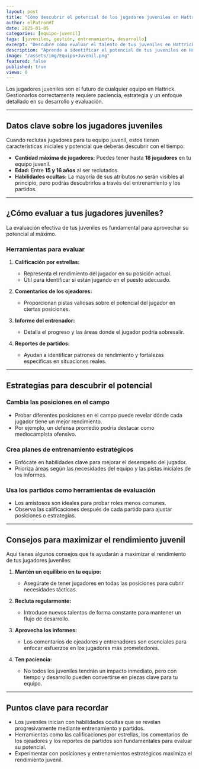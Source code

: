 ```yaml
---
layout: post
title: "Cómo descubrir el potencial de los jugadores juveniles en Hattrick"
author: elPatronHT
date: 2025-01-05
categories: [equipo-juvenil]
tags: [juveniles, gestión, entrenamiento, desarrollo]
excerpt: "Descubre cómo evaluar el talento de tus juveniles en Hattrick y maximizar su desarrollo con estrategias de entrenamiento."
description: "Aprende a identificar el potencial de tus juveniles en Hattrick. Estrategias clave para evaluar habilidades y entrenar futuras estrellas."
image: "/assets/img/Equipo+Juvenil.png"
featured: false
published: true
views: 0
---
```


Los jugadores juveniles son el futuro de cualquier equipo en Hattrick. Gestionarlos correctamente requiere paciencia, estrategia y un enfoque detallado en su desarrollo y evaluación.

---

## Datos clave sobre los jugadores juveniles

Cuando reclutas jugadores para tu equipo juvenil, estos tienen características iniciales y potencial que deberás descubrir con el tiempo:

- **Cantidad máxima de jugadores:** Puedes tener hasta **18 jugadores** en tu equipo juvenil.
- **Edad:** Entre **15 y 16 años** al ser reclutados.
- **Habilidades ocultas:** La mayoría de sus atributos no serán visibles al principio, pero podrás descubrirlos a través del entrenamiento y los partidos.

---

## ¿Cómo evaluar a tus jugadores juveniles?

La evaluación efectiva de tus juveniles es fundamental para aprovechar su potencial al máximo.

### Herramientas para evaluar

1. **Calificación por estrellas:**

   - Representa el rendimiento del jugador en su posición actual.
   - Útil para identificar si están jugando en el puesto adecuado.

2. **Comentarios de los ojeadores:**

   - Proporcionan pistas valiosas sobre el potencial del jugador en ciertas posiciones.

3. **Informe del entrenador:**

   - Detalla el progreso y las áreas donde el jugador podría sobresalir.

4. **Reportes de partidos:**
   - Ayudan a identificar patrones de rendimiento y fortalezas específicas en situaciones reales.

---

## Estrategias para descubrir el potencial

### Cambia las posiciones en el campo

- Probar diferentes posiciones en el campo puede revelar dónde cada jugador tiene un mejor rendimiento.
- Por ejemplo, un defensa promedio podría destacar como mediocampista ofensivo.

### Crea planes de entrenamiento estratégicos

- Enfócate en habilidades clave para mejorar el desempeño del jugador.
- Prioriza áreas según las necesidades del equipo y las pistas iniciales de los informes.

### Usa los partidos como herramientas de evaluación

- Los amistosos son ideales para probar roles menos comunes.
- Observa las calificaciones después de cada partido para ajustar posiciones o estrategias.

---

## Consejos para maximizar el rendimiento juvenil

Aquí tienes algunos consejos que te ayudarán a maximizar el rendimiento de tus jugadores juveniles:

1. **Mantén un equilibrio en tu equipo:**

   - Asegúrate de tener jugadores en todas las posiciones para cubrir necesidades tácticas.

2. **Recluta regularmente:**

   - Introduce nuevos talentos de forma constante para mantener un flujo de desarrollo.

3. **Aprovecha los informes:**

   - Los comentarios de ojeadores y entrenadores son esenciales para enfocar esfuerzos en los jugadores más prometedores.

4. **Ten paciencia:**
   - No todos los juveniles tendrán un impacto inmediato, pero con tiempo y desarrollo pueden convertirse en piezas clave para tu equipo.

---

## Puntos clave para recordar

- Los juveniles inician con habilidades ocultas que se revelan progresivamente mediante entrenamiento y partidos.
- Herramientas como las calificaciones por estrellas, los comentarios de los ojeadores y los reportes de partidos son fundamentales para evaluar su potencial.
- Experimentar con posiciones y entrenamientos estratégicos maximiza el rendimiento juvenil.
